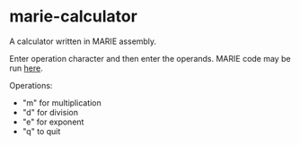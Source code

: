 # marie-calculator
A calculator written in MARIE assembly.

Enter operation character and then enter the operands.
MARIE code may be run [here](https://marie.js.org).

Operations:
- "m" for multiplication
- "d" for division
- "e" for exponent
- "q" to quit
